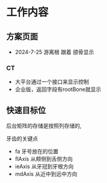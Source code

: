 # 工作内容

## 方案页面

- 2024-7-25 游离根 跟着 颌骨显示
### CT

- 大平台通过一个接口来显示控制
- 企业版，返回字段有rootBone就显示



## 快速目标位

后台矩阵的存储是按照列存储的, 

牙齿的关键点

- fa 牙号放在的位置
- flAxis 从颊侧到舌侧方向
- ieAxis 从牙冠到牙根方向
- mdAxis 从近中到远中方向